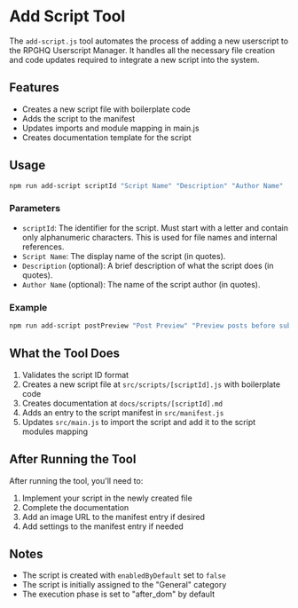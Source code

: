 # Add Script Tool

The `add-script.js` tool automates the process of adding a new userscript to the RPGHQ Userscript Manager. It handles all the necessary file creation and code updates required to integrate a new script into the system.

## Features

- Creates a new script file with boilerplate code
- Adds the script to the manifest
- Updates imports and module mapping in main.js
- Creates documentation template for the script

## Usage

```bash
npm run add-script scriptId "Script Name" "Description" "Author Name"
```

### Parameters

- `scriptId`: The identifier for the script. Must start with a letter and contain only alphanumeric characters. This is used for file names and internal references.
- `Script Name`: The display name of the script (in quotes).
- `Description` (optional): A brief description of what the script does (in quotes).
- `Author Name` (optional): The name of the script author (in quotes).

### Example

```bash
npm run add-script postPreview "Post Preview" "Preview posts before submitting" "johnsmith"
```

## What the Tool Does

1. Validates the script ID format
2. Creates a new script file at `src/scripts/[scriptId].js` with boilerplate code
3. Creates documentation at `docs/scripts/[scriptId].md`
4. Adds an entry to the script manifest in `src/manifest.js`
5. Updates `src/main.js` to import the script and add it to the script modules mapping

## After Running the Tool

After running the tool, you'll need to:

1. Implement your script in the newly created file
2. Complete the documentation
3. Add an image URL to the manifest entry if desired
4. Add settings to the manifest entry if needed

## Notes

- The script is created with `enabledByDefault` set to `false`
- The script is initially assigned to the "General" category
- The execution phase is set to "after_dom" by default